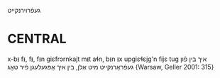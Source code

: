 געפֿרוירנקייט


CENTRAL
========

x-bᵻ fᵻ, fᵻ, fᵻn giɛfrɔrnkajt mᵻt aɬn, bᵻn ᵻx upgiɛɬɛjg'n fijɛ tug איך בין פֿון געפֿראָרנקייט מיט אַלן, בין איך אָפּגעלעגן פֿיר טאָג {Warsaw, Geller 2001: 315}
